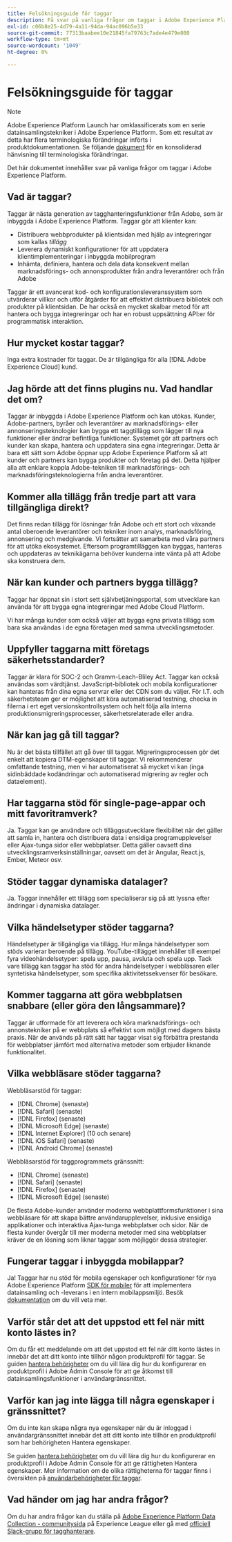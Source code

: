 ```yaml
---
title: Felsökningsguide för taggar
description: Få svar på vanliga frågor om taggar i Adobe Experience Platform.
exl-id: c06b8e25-4d79-4a11-94da-94ac096b5e33
source-git-commit: 77313baabee10e21845fa79763c7ade4e479e080
workflow-type: tm+mt
source-wordcount: '1049'
ht-degree: 0%

---
```


# Felsökningsguide för taggar

>[!NOTE]
>
>Adobe Experience Platform Launch har omklassificerats som en serie datainsamlingstekniker i Adobe Experience Platform. Som ett resultat av detta har flera terminologiska förändringar införts i produktdokumentationen. Se följande [dokument](./term-updates.md) för en konsoliderad hänvisning till terminologiska förändringar.

Det här dokumentet innehåller svar på vanliga frågor om taggar i Adobe Experience Platform.

## Vad är taggar?

Taggar är nästa generation av tagghanteringsfunktioner från Adobe, som är inbyggda i Adobe Experience Platform. Taggar gör att klienter kan:

- Distribuera webbprodukter på klientsidan med hjälp av integreringar som kallas *tillägg*
- Leverera dynamiskt konfigurationer för att uppdatera klientimplementeringar i inbyggda mobilprogram
- Inhämta, definiera, hantera och dela data konsekvent mellan marknadsförings- och annonsprodukter från andra leverantörer och från Adobe

Taggar är ett avancerat kod- och konfigurationsleveranssystem som utvärderar villkor och utför åtgärder för att effektivt distribuera bibliotek och produkter på klientsidan. De har också en mycket skalbar metod för att hantera och bygga integreringar och har en robust uppsättning API:er för programmatisk interaktion.

## Hur mycket kostar taggar?

Inga extra kostnader för taggar. De är tillgängliga för alla [!DNL Adobe Experience Cloud] kund.

## Jag hörde att det finns plugins nu. Vad handlar det om?

Taggar är inbyggda i Adobe Experience Platform och kan utökas. Kunder, Adobe-partners, byråer och leverantörer av marknadsförings- eller annonseringsteknologier kan bygga ett taggtillägg som lägger till nya funktioner eller ändrar befintliga funktioner. Systemet gör att partners och kunder kan skapa, hantera och uppdatera sina egna integreringar. Detta är bara ett sätt som Adobe öppnar upp Adobe Experience Platform så att kunder och partners kan bygga produkter och företag på det. Detta hjälper alla att enklare koppla Adobe-tekniken till marknadsförings- och marknadsföringsteknologierna från andra leverantörer.

## Kommer alla tillägg från tredje part att vara tillgängliga direkt?

Det finns redan tillägg för lösningar från Adobe och ett stort och växande antal oberoende leverantörer och tekniker inom analys, marknadsföring, annonsering och medgivande. Vi fortsätter att samarbeta med våra partners för att utöka ekosystemet. Eftersom programtilläggen kan byggas, hanteras och uppdateras av teknikägarna behöver kunderna inte vänta på att Adobe ska konstruera dem.

## När kan kunder och partners bygga tillägg?

Taggar har öppnat sin i stort sett självbetjäningsportal, som utvecklare kan använda för att bygga egna integreringar med Adobe Cloud Platform.

Vi har många kunder som också väljer att bygga egna privata tillägg som bara ska användas i de egna företagen med samma utvecklingsmetoder.

## Uppfyller taggarna mitt företags säkerhetsstandarder?

Taggar är klara för SOC-2 och Gramm-Leach-Bliley Act. Taggar kan också användas som värdtjänst. JavaScript-bibliotek och mobila konfigurationer kan hanteras från dina egna servrar eller det CDN som du väljer. För I.T. och säkerhetsteam ger er möjlighet att köra automatiserad testning, checka in filerna i ert eget versionskontrollsystem och helt följa alla interna produktionsmigreringsprocesser, säkerhetsrelaterade eller andra.

## När kan jag gå till taggar?

Nu är det bästa tillfället att gå över till taggar. Migreringsprocessen gör det enkelt att kopiera DTM-egenskaper till taggar. Vi rekommenderar omfattande testning, men vi har automatiserat så mycket vi kan (inga sidinbäddade kodändringar och automatiserad migrering av regler och dataelement).

## Har taggarna stöd för single-page-appar och mitt favoritramverk?

Ja. Taggar kan ge användare och tilläggsutvecklare flexibilitet när det gäller att samla in, hantera och distribuera data i ensidiga programupplevelser eller Ajax-tunga sidor eller webbplatser. Detta gäller oavsett dina utvecklingsramverksinställningar, oavsett om det är Angular, React.js, Ember, Meteor osv.

## Stöder taggar dynamiska datalager?

Ja. Taggar innehåller ett tillägg som specialiserar sig på att lyssna efter ändringar i dynamiska datalager.

## Vilka händelsetyper stöder taggarna?

Händelsetyper är tillgängliga via tillägg. Hur många händelsetyper som stöds varierar beroende på tillägg. YouTube-tillägget innehåller till exempel fyra videohändelsetyper: spela upp, pausa, avsluta och spela upp. Tack vare tillägg kan taggar ha stöd för andra händelsetyper i webbläsaren eller syntetiska händelsetyper, som specifika aktivitetssekvenser för besökare.

## Kommer taggarna att göra webbplatsen snabbare (eller göra den långsammare)?

Taggar är utformade för att leverera och köra marknadsförings- och annonstekniker på er webbplats så effektivt som möjligt med dagens bästa praxis. När de används på rätt sätt har taggar visat sig förbättra prestanda för webbplatser jämfört med alternativa metoder som erbjuder liknande funktionalitet.

## Vilka webbläsare stöder taggarna?

Webbläsarstöd för taggar:

- [!DNL Chrome] (senaste)
- [!DNL Safari] (senaste)
- [!DNL Firefox] (senaste)
- [!DNL Microsoft Edge] (senaste)
- [!DNL Internet Explorer] (10 och senare)
- [!DNL iOS Safari] (senaste)
- [!DNL Android Chrome] (senaste)

Webbläsarstöd för taggprogrammets gränssnitt:

- [!DNL Chrome] (senaste)
- [!DNL Safari] (senaste)
- [!DNL Firefox] (senaste)
- [!DNL Microsoft Edge] (senaste)

De flesta Adobe-kunder använder moderna webbplattformsfunktioner i sina webbläsare för att skapa bättre användarupplevelser, inklusive ensidiga applikationer och interaktiva Ajax-tunga webbplatser och sidor. När de flesta kunder övergår till mer moderna metoder med sina webbplatser kräver de en lösning som liknar taggar som möjliggör dessa strategier.

## Fungerar taggar i inbyggda mobilappar?

Ja! Taggar har nu stöd för mobila egenskaper och konfigurationer för nya Adobe Experience Platform [SDK för mobiler](https://sdkdocs.com) för att implementera datainsamling och -leverans i en intern mobilappsmiljö. Besök [dokumentation](https://sdkdocs.com) om du vill veta mer.

## Varför står det att det uppstod ett fel när mitt konto lästes in?

Om du får ett meddelande om att det uppstod ett fel när ditt konto lästes in innebär det att ditt konto inte tillhör någon produktprofil för taggar. Se guiden [hantera behörigheter](../collection/permissions.md) om du vill lära dig hur du konfigurerar en produktprofil i Adobe Admin Console för att ge åtkomst till datainsamlingsfunktioner i användargränssnittet.

## Varför kan jag inte lägga till några egenskaper i gränssnittet?

Om du inte kan skapa några nya egenskaper när du är inloggad i användargränssnittet innebär det att ditt konto inte tillhör en produktprofil som har behörigheten Hantera egenskaper.

Se guiden [hantera behörigheter](../collection/permissions.md) om du vill lära dig hur du konfigurerar en produktprofil i Adobe Admin Console för att ge rättigheten Hantera egenskaper. Mer information om de olika rättigheterna för taggar finns i översikten på [användarbehörigheter för taggar](./ui/administration/user-permissions.md).

## Vad händer om jag har andra frågor?

Om du har andra frågor kan du ställa på [Adobe Experience Platform Data Collection - communitysida](https://adobe.com/go/launchme) på Experience League eller gå med [officiell Slack-grupp för tagghanterare](https://docs.google.com/forms/d/e/1FAIpQLScq1m63YkDrRpvPLhzUqtfoleWiDDTTXZsSivIXRfFdlSMzpQ/viewform).
